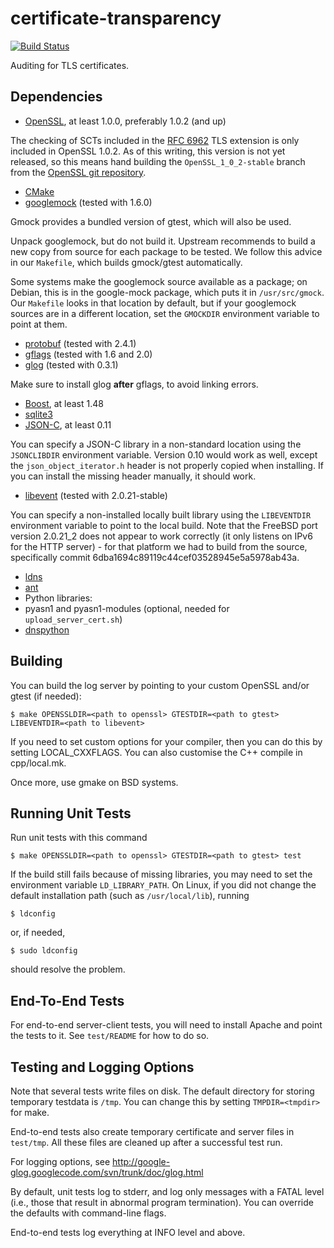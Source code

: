 certificate-transparency
========================

[![Build Status](https://travis-ci.org/google/certificate-transparency.svg?branch=master)](https://travis-ci.org/google/certificate-transparency)

Auditing for TLS certificates.

## Dependencies ##

 - [OpenSSL](https://www.openssl.org/source/), at least 1.0.0, preferably 1.0.2 (and up)

The checking of SCTs included in the [RFC 6962](http://tools.ietf.org/html/rfc6962) TLS extension is only included in OpenSSL 1.0.2. As of this writing, this version is not yet released, so this means hand building the ```OpenSSL_1_0_2-stable``` branch from the [OpenSSL git repository](https://www.openssl.org/source/repos.html).

 - [CMake](http://www.cmake.org/)
 - [googlemock](https://code.google.com/p/googlemock/) (tested with 1.6.0)

Gmock provides a bundled version of gtest, which will also be used.

Unpack googlemock, but do not build it. Upstream recommends to build a new copy from source for each package to be tested. We follow this advice in our ```Makefile```, which builds gmock/gtest automatically.

Some systems make the googlemock source available as a package; on Debian, this is in the google-mock package, which puts it in ```/usr/src/gmock```. Our ```Makefile``` looks in that location by default, but if your googlemock sources are in a different location, set the ```GMOCKDIR``` environment variable to point at them.

 - [protobuf](https://github.com/google/protobuf) (tested with 2.4.1)
 - [gflags](https://code.google.com/p/gflags/) (tested with 1.6 and 2.0)
 - [glog](https://code.google.com/p/google-glog/) (tested with 0.3.1)

Make sure to install glog **after** gflags, to avoid linking errors.

 - [Boost](http://www.boost.org/), at least 1.48
 - [sqlite3](http://www.sqlite.org/)
 - [JSON-C](https://github.com/json-c/json-c/), at least 0.11

You can specify a JSON-C library in a non-standard location using the ```JSONCLIBDIR``` environment variable. Version 0.10 would work as well, except the ```json_object_iterator.h``` header is not properly copied when installing. If you can install the missing header manually, it should work.

 - [libevent](http://libevent.org/) (tested with 2.0.21-stable)

You can specify a non-installed locally built library using the ```LIBEVENTDIR``` environment variable to point to the local build. Note that the FreeBSD port version 2.0.21_2 does not appear to work correctly (it only listens on IPv6 for the HTTP server) - for that platform we had to build from the source, specifically commit 6dba1694c89119c44cef03528945e5a5978ab43a.

 - [ldns](http://www.nlnetlabs.nl/projects/ldns/)
 - [ant](http://ant.apache.org/)
 - Python libraries:
  - pyasn1 and pyasn1-modules (optional, needed for ```upload_server_cert.sh```)
  - [dnspython](http://www.dnspython.org/)

## Building ##

You can build the log server by pointing to your custom OpenSSL and/or gtest (if needed):

```
$ make OPENSSLDIR=<path to openssl> GTESTDIR=<path to gtest> LIBEVENTDIR=<path to libevent>
```

If you need to set custom options for your compiler, then you can do this by setting LOCAL_CXXFLAGS. You can also customise the C++ compile in cpp/local.mk.

Once more, use gmake on BSD systems.

## Running Unit Tests ##

Run unit tests with this command

```
$ make OPENSSLDIR=<path to openssl> GTESTDIR=<path to gtest> test
```

If the build still fails because of missing libraries, you may need to set the
environment variable ```LD_LIBRARY_PATH```. On Linux, if you did not change the
default installation path (such as ```/usr/local/lib```), running

```
$ ldconfig
```

or, if needed,

```
$ sudo ldconfig
```

should resolve the problem.

## End-To-End Tests ##

For end-to-end server-client tests, you will need to install Apache
and point the tests to it. See ```test/README``` for how to do so.

## Testing and Logging Options ##

Note that several tests write files on disk. The default directory for
storing temporary testdata is ```/tmp```. You can change
this by setting ```TMPDIR=<tmpdir>``` for make.

End-to-end tests also create temporary certificate and server files in
```test/tmp```. All these files are cleaned up after a successful test run.

For logging options, see
http://google-glog.googlecode.com/svn/trunk/doc/glog.html

By default, unit tests log to stderr, and log only messages with a FATAL level
(i.e., those that result in abnormal program termination).
You can override the defaults with command-line flags.

End-to-end tests log everything at INFO level and above.
